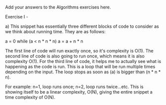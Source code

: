 Add your answers to the Algorithms exercises here.

Exercise I -

a) This snippet has essentially three different blocks of code to consider as we think about running time. They are as follows:

a = 0
while (a < n \* n \* n)
a = a + n \* n

The first line of code will run exactly once, so it's complexity is O(1).
The second line of code is also going to run once, which means it is also complexity O(1).
For the third line of code, it helps me to actually see what is happening as the code is run. This is a loop that will be run multiple times depending on the input. The loop stops as soon as (a) is bigger than (n \* n \* n).

For example:
n=1, loop runs once; n=2, loop runs twice...etc. This is showing itself to be a linear complexity, O(N), giving the entire snippet a time complexity of O(N).
